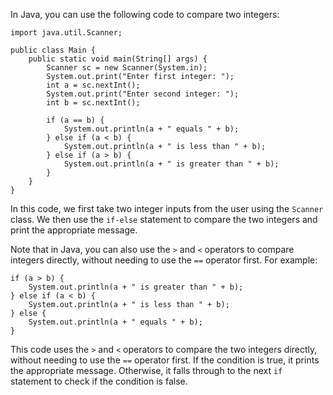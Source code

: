 In Java, you can use the following code to compare two integers:
```
import java.util.Scanner;

public class Main {
    public static void main(String[] args) {
        Scanner sc = new Scanner(System.in);
        System.out.print("Enter first integer: ");
        int a = sc.nextInt();
        System.out.print("Enter second integer: ");
        int b = sc.nextInt();

        if (a == b) {
            System.out.println(a + " equals " + b);
        } else if (a < b) {
            System.out.println(a + " is less than " + b);
        } else if (a > b) {
            System.out.println(a + " is greater than " + b);
        }
    }
}
```
In this code, we first take two integer inputs from the user using the `Scanner` class. We then use the `if-else` statement to compare the two integers and print the appropriate message.

Note that in Java, you can also use the `>` and `<` operators to compare integers directly, without needing to use the `==` operator first. For example:
```
if (a > b) {
    System.out.println(a + " is greater than " + b);
} else if (a < b) {
    System.out.println(a + " is less than " + b);
} else {
    System.out.println(a + " equals " + b);
}
```
This code uses the `>` and `<` operators to compare the two integers directly, without needing to use the `==` operator first. If the condition is true, it prints the appropriate message. Otherwise, it falls through to the next `if` statement to check if the condition is false.
